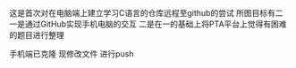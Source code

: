 这是首次对在电脑端上建立学习C语言的仓库远程至github的尝试
所图目标有二
一是通过GitHub实现手机电脑的交互
二是在一的基础上将PTA平台上觉得有困难的题目进行整理

手机端已克隆 现修改文件 进行push
